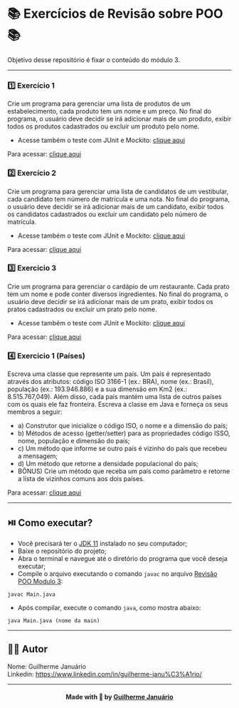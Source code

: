 
<h1> 📚 Exercícios de Revisão sobre POO 📚 </h1>

Objetivo desse repositório é fixar o conteúdo do módulo 3.

---

### 1️⃣ Exercício 1

<p> Crie um programa para gerenciar uma lista de produtos de um estabelecimento, cada produto tem um nome e um preço. No final do programa, o usuário deve decidir se irá adicionar mais de um produto, exibir todos os produtos cadastrados ou excluir um produto pelo nome. 

</p>

- Acesse também o teste com JUnit e Mockito: [clique aqui](https://github.com/guiijanuario/PooSolidRevisao/tree/main/src/test/java/org/exemple/l8ListaDeExercicioRevisaoTest/exercicio1Test)
<p>

Para acessar: [clique aqui](https://github.com/guiijanuario/PooSolidRevisao/tree/main/src/main/java/org/example/l8ListaDeExercicioRevisao/Exercicio1)
</p>

### 2️⃣ Exercício 2

<p>Crie um programa para gerenciar uma lista de candidatos de um vestibular, cada candidato tem número de matrícula e uma nota. No final do programa, o usuário deve decidir se irá adicionar mais de um candidato, exibir todos os candidatos cadastrados ou excluir um candidato pelo número de matrícula.
</p>

- Acesse também o teste com JUnit e Mockito: [clique aqui](https://github.com/guiijanuario/PooSolidRevisao/tree/main/src/test/java/org/exemple/l8ListaDeExercicioRevisaoTest/exercicio2Test)

<p>

Para acessar: [clique aqui](https://github.com/guiijanuario/PooSolidRevisao/tree/main/src/main/java/org/example/l8ListaDeExercicioRevisao/Exercicio2)
</p>

### 3️⃣ Exercicio 3

<p>Crie um programa para gerenciar o cardápio de um restaurante. Cada prato tem um nome e pode conter diversos ingredientes. No final do programa, o usuário deve decidir se irá adicionar mais de um prato, exibir todos os pratos cadastrados ou excluir um prato pelo nome.
</p>

- Acesse também o teste com JUnit e Mockito: [clique aqui](https://github.com/guiijanuario/PooSolidRevisao/tree/main/src/test/java/org/exemple/l8ListaDeExercicioRevisaoTest/exercicio3Test)
<p>

Para acessar: [clique aqui](https://github.com/guiijanuario/PooSolidRevisao/tree/main/src/main/java/org/example/l8ListaDeExercicioRevisao/Exercicio3)
</p>

### 4️⃣ Exercicio 1 (Países)

<p>Escreva uma classe que represente um país. Um país é representado através dos atributos: código ISO 3166-1 (ex.: BRA), nome (ex.: Brasil), população (ex.: 193.946.886) e a sua dimensão em Km2 (ex.: 8.515.767,049). Além disso, cada país mantém uma lista de outros países com os quais ele faz fronteira. Escreva a classe em Java e forneça os seus membros a seguir: </p>

- a) Construtor que inicialize o código ISO, o nome e a dimensão do país; 
- b) Métodos de acesso (getter/setter) para as propriedades código ISSO, nome, população e dimensão do país; 
- c) Um método que informe se outro país é vizinho do país que recebeu a mensagem; 
- d) Um método que retorne a densidade populacional do país; 
- BÔNUS) Crie um método que receba um país como parâmetro e retorne a lista de vizinhos comuns aos dois países.

<p>

Para acessar: [clique aqui](https://github.com/guiijanuario/PooSolidRevisao/tree/main/src/main/java/org/exemple/l7modelagemDeClassePolimorfismo/Exercicio1)

</p>

---

## ⏯️ Como executar?

- Você precisará ter o [JDK 11](https://www.oracle.com/java/technologies/downloads/#java11) instalado no seu computador;
- Baixe o repositório do projeto;
- Abra o terminal e navegue até o diretório do programa que você deseja executar;
- Compile o arquivo executando o comando `javac` no arquivo [Revisão POO Modulo 3](https://github.com/guiijanuario/PooSolidRevisao.git):
```
javac Main.java
```
- Após compilar, execute o comando `java`, como mostra abaixo:
```
java Main.java (nome da main)
```

---

## 👨‍💻 Autor

Nome: Guilherme Januário <br>Linkedin: https://www.linkedin.com/in/guilherme-janu%C3%A1rio/

---

<h4 align=center>Made with 💚 by <a href="https://github.com/guiijanuario">Guilherme Januário</a></h4>